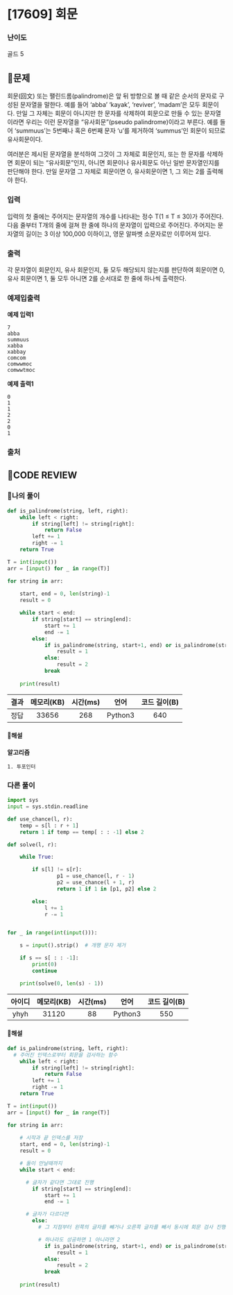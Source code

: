 # [17609] 회문

### **난이도**
골드 5
## **📝문제**
회문(回文) 또는 팰린드롬(palindrome)은 앞 뒤 방향으로 볼 때 같은 순서의 문자로 구성된 문자열을 말한다. 예를 들어 ‘abba’ ‘kayak’, ‘reviver’, ‘madam’은 모두 회문이다. 만일 그 자체는 회문이 아니지만 한 문자를 삭제하여 회문으로 만들 수 있는 문자열이라면 우리는 이런 문자열을 “유사회문”(pseudo palindrome)이라고 부른다. 예를 들어 ‘summuus’는 5번째나 혹은 6번째 문자 ‘u’를 제거하여 ‘summus’인 회문이 되므로 유사회문이다.

여러분은 제시된 문자열을 분석하여 그것이 그 자체로 회문인지, 또는 한 문자를 삭제하면 회문이 되는 “유사회문”인지, 아니면 회문이나 유사회문도 아닌 일반 문자열인지를 판단해야 한다. 만일 문자열 그 자체로 회문이면 0, 유사회문이면 1, 그 외는 2를 출력해야 한다. 
### **입력**
입력의 첫 줄에는 주어지는 문자열의 개수를 나타내는 정수 T(1 ≤ T ≤ 30)가 주어진다. 다음 줄부터 T개의 줄에 걸쳐 한 줄에 하나의 문자열이 입력으로 주어진다. 주어지는 문자열의 길이는 3 이상 100,000 이하이고, 영문 알파벳 소문자로만 이루어져 있다.
### **출력**
각 문자열이 회문인지, 유사 회문인지, 둘 모두 해당되지 않는지를 판단하여 회문이면 0, 유사 회문이면 1, 둘 모두 아니면 2를 순서대로 한 줄에 하나씩 출력한다.
### **예제입출력**

**예제 입력1**

```
7
abba
summuus
xabba
xabbay
comcom
comwwmoc
comwwtmoc
```

**예제 출력1**

```
0
1
1
2
2
0
1
```

### **출처**

## **🧐CODE REVIEW**

### **🧾나의 풀이**

```python
def is_palindrome(string, left, right):
    while left < right:
        if string[left] != string[right]:
            return False
        left += 1
        right -= 1
    return True

T = int(input())
arr = [input() for _ in range(T)]

for string in arr:
    
    start, end = 0, len(string)-1
    result = 0

    while start < end:
        if string[start] == string[end]:
            start += 1
            end -= 1
        else:
            if is_palindrome(string, start+1, end) or is_palindrome(string, start, end-1):
                result = 1
            else:
                result = 2
            break
        
    print(result)
```

결과	| 메모리(KB) |	시간(ms) |	언어 |	코드 길이(B)
:----:|:-----:|:-----:|:-----:|:--------:
정답|33656|268|Python3|640
#### **📝해설**

**알고리즘**
```
1. 투포인터
```
### **다른 풀이**

```python
import sys
input = sys.stdin.readline

def use_chance(l, r):
    temp = s[l : r + 1]
    return 1 if temp == temp[ : : -1] else 2

def solve(l, r):

    while True:

        if s[l] != s[r]:
                p1 = use_chance(l, r - 1)
                p2 = use_chance(l + 1, r)
                return 1 if 1 in [p1, p2] else 2

        else:
            l += 1
            r -= 1


for _ in range(int(input())):

    s = input().strip()  # 개행 문자 제거

    if s == s[ : : -1]:
        print(0)
        continue

    print(solve(0, len(s) - 1))

```

아이디 | 메모리(KB) |	시간(ms) |	언어 |	코드 길이(B) 
:-----:|:-----:|:-----:|:----:|:--------:
yhyh|31120|88|Python3|550
#### **📝해설**

```python
def is_palindrome(string, left, right):
  # 주어진 인덱스로부터 회문을 검사하는 함수
    while left < right:
        if string[left] != string[right]:
            return False
        left += 1
        right -= 1
    return True

T = int(input())
arr = [input() for _ in range(T)]

for string in arr:
    
    # 시작과 끝 인덱스를 저장
    start, end = 0, len(string)-1
    result = 0

    # 둘이 만날때까지
    while start < end:

      # 글자가 같다면 그대로 진행
        if string[start] == string[end]:
            start += 1
            end -= 1

      # 글자가 다르다면
        else:
          # 그 지점부터 왼쪽의 글자를 뺴거나 오른쪽 글자를 빼서 동시에 회문 검사 진행

          # 하나라도 성공하면 1 아니라면 2
            if is_palindrome(string, start+1, end) or is_palindrome(string, start, end-1):
                result = 1
            else:
                result = 2
            break
        
    print(result)
```